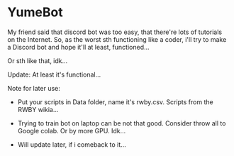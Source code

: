 # YumeBot

My friend said that discord bot was too easy, that there're lots of tutorials on the Internet. So, as the worst sth functioning like a coder, i'll try to make a Discord bot and hope it'll at least, functioned...

Or sth like that, idk...

Update: At least it's functional...

Note for later use: 

* Put your scripts in Data folder, name it's rwby.csv. Scripts from the RWBY wikia...

* Trying to train bot on laptop can be not that good. Consider throw all to Google colab. Or by more GPU. Idk...

* Will update later, if i comeback to it...